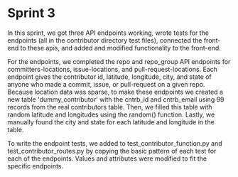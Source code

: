 # Sprint 3

In this sprint, we got three API endpoints working, wrote tests for the endpoints (all in the contributor directory test files), connected the front-end to these apis, and added and modified functionality to the front-end.

For the endpoints, we completed the repo and repo_group API endpoints for committers-locations, issue-locations, and pull-request-locations. Each endpoint gives the contributor id, latitude, longitude, city, and state of anyone who made a commit, issue, or pull-request on a given repo. Because location data was sparse, to make these endpoints we created a new table 'dummy_contributor' with the cntrb_id and cntrb_email using 99 records from the real contributors table. Then, we filled this table with random latitude and longitudes using the random() function. Lastly, we manually found the city and state for each latitude and longitude in the table.

To write the endpoint tests, we added to test_contributor_function.py and test_contributor_routes.py by copying the basic pattern of each test for each of the endpoints. Values and attributes were modified to fit the specific endpoints. 

